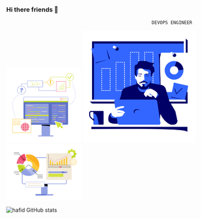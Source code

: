 ### Hi there friends 👋
                                                          DEVOPS ENGINEER
                                                


<img src="juicy-workflow.png"  width="200" >  <img src="lounge-male-marketer-working-on-laptop-with-analytics-board-in-the-background.png" width="300"> <img src="juicy-digital-marketing-strategy.png"  width="200" >



![hafid GitHub stats](https://github-readme-stats.vercel.app/api?username=hafidousbaa&show_icons=true&theme=transparent)

<!--

![github](https://github.blog/wp-content/uploads/2020/12/102393310-07478b80-3f8d-11eb-84eb-392d555ebd29.png?w=1200)


<img 
   src="https://github-readme-stats.vercel.app/api?username=hafidousbaa&show_icons=true&theme=tokyonight" 
/>


[![Top Langs](https://github-readme-stats.vercel.app/api/top-langs/?username=anuraghazra&layout=compact)](https://github.com/anuraghazra/github-readme-stats)

-->










<!--
**hafidousbaa/hafidousbaa** is a ✨ _special_ ✨ repository because its `README.md` (this file) appears on your GitHub profile.

Here are some ideas to get you started:

- 🔭 I’m currently working on ...
- 🌱 I’m currently learning ...
- 👯 I’m looking to collaborate on ...
- 🤔 I’m looking for help with ...
- 💬 Ask me about ...
- 📫 How to reach me: ...
- 😄 Pronouns: ...
- ⚡ Fun fact: ...
-->
